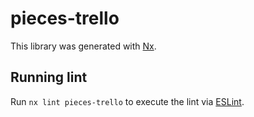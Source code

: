 # pieces-trello

This library was generated with [Nx](https://nx.dev).

## Running lint

Run `nx lint pieces-trello` to execute the lint via [ESLint](https://eslint.org/).
